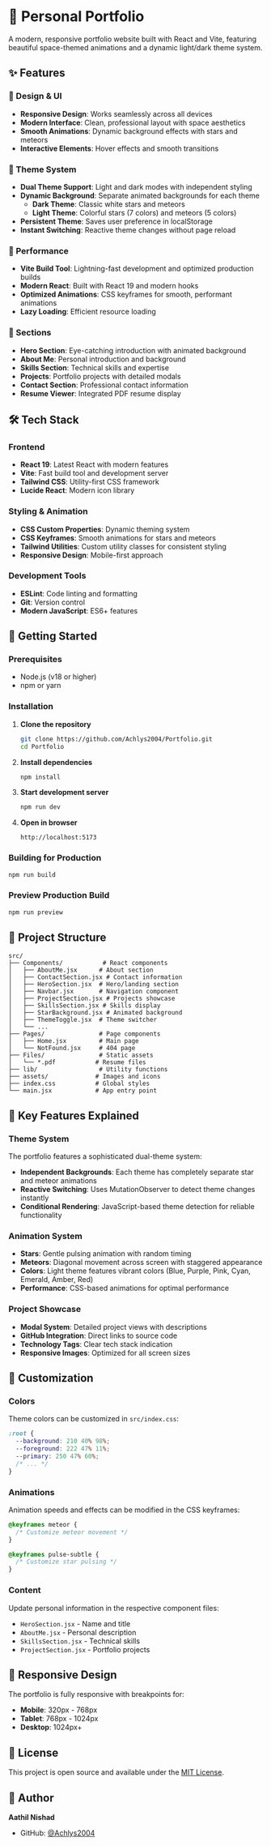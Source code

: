 # 🌟 Personal Portfolio

A modern, responsive portfolio website built with React and Vite, featuring beautiful space-themed animations and a dynamic light/dark theme system.

## ✨ Features

### 🎨 Design & UI

- **Responsive Design**: Works seamlessly across all devices
- **Modern Interface**: Clean, professional layout with space aesthetics
- **Smooth Animations**: Dynamic background effects with stars and meteors
- **Interactive Elements**: Hover effects and smooth transitions

### 🌙 Theme System

- **Dual Theme Support**: Light and dark modes with independent styling
- **Dynamic Background**: Separate animated backgrounds for each theme
  - **Dark Theme**: Classic white stars and meteors
  - **Light Theme**: Colorful stars (7 colors) and meteors (5 colors)
- **Persistent Theme**: Saves user preference in localStorage
- **Instant Switching**: Reactive theme changes without page reload

### 🚀 Performance

- **Vite Build Tool**: Lightning-fast development and optimized production builds
- **Modern React**: Built with React 19 and modern hooks
- **Optimized Animations**: CSS keyframes for smooth, performant animations
- **Lazy Loading**: Efficient resource loading

### 📱 Sections

- **Hero Section**: Eye-catching introduction with animated background
- **About Me**: Personal introduction and background
- **Skills Section**: Technical skills and expertise
- **Projects**: Portfolio projects with detailed modals
- **Contact Section**: Professional contact information
- **Resume Viewer**: Integrated PDF resume display

## 🛠️ Tech Stack

### Frontend

- **React 19**: Latest React with modern features
- **Vite**: Fast build tool and development server
- **Tailwind CSS**: Utility-first CSS framework
- **Lucide React**: Modern icon library

### Styling & Animation

- **CSS Custom Properties**: Dynamic theming system
- **CSS Keyframes**: Smooth animations for stars and meteors
- **Tailwind Utilities**: Custom utility classes for consistent styling
- **Responsive Design**: Mobile-first approach

### Development Tools

- **ESLint**: Code linting and formatting
- **Git**: Version control
- **Modern JavaScript**: ES6+ features

## 🚀 Getting Started

### Prerequisites

- Node.js (v18 or higher)
- npm or yarn

### Installation

1. **Clone the repository**

   ```bash
   git clone https://github.com/Achlys2004/Portfolio.git
   cd Portfolio
   ```

2. **Install dependencies**

   ```bash
   npm install
   ```

3. **Start development server**

   ```bash
   npm run dev
   ```

4. **Open in browser**
   ```
   http://localhost:5173
   ```

### Building for Production

```bash
npm run build
```

### Preview Production Build

```bash
npm run preview
```

## 📁 Project Structure

```
src/
├── Components/           # React components
│   ├── AboutMe.jsx      # About section
│   ├── ContactSection.jsx # Contact information
│   ├── HeroSection.jsx  # Hero/landing section
│   ├── Navbar.jsx       # Navigation component
│   ├── ProjectSection.jsx # Projects showcase
│   ├── SkillsSection.jsx # Skills display
│   ├── StarBackground.jsx # Animated background
│   ├── ThemeToggle.jsx  # Theme switcher
│   └── ...
├── Pages/               # Page components
│   ├── Home.jsx         # Main page
│   └── NotFound.jsx     # 404 page
├── Files/               # Static assets
│   └── *.pdf           # Resume files
├── lib/                 # Utility functions
├── assets/             # Images and icons
├── index.css           # Global styles
└── main.jsx            # App entry point
```

## 🎯 Key Features Explained

### Theme System

The portfolio features a sophisticated dual-theme system:

- **Independent Backgrounds**: Each theme has completely separate star and meteor animations
- **Reactive Switching**: Uses MutationObserver to detect theme changes instantly
- **Conditional Rendering**: JavaScript-based theme detection for reliable functionality

### Animation System

- **Stars**: Gentle pulsing animation with random timing
- **Meteors**: Diagonal movement across screen with staggered appearance
- **Colors**: Light theme features vibrant colors (Blue, Purple, Pink, Cyan, Emerald, Amber, Red)
- **Performance**: CSS-based animations for optimal performance

### Project Showcase

- **Modal System**: Detailed project views with descriptions
- **GitHub Integration**: Direct links to source code
- **Technology Tags**: Clear tech stack indication
- **Responsive Images**: Optimized for all screen sizes

## 🎨 Customization

### Colors

Theme colors can be customized in `src/index.css`:

```css
:root {
  --background: 210 40% 98%;
  --foreground: 222 47% 11%;
  --primary: 250 47% 60%;
  /* ... */
}
```

### Animations

Animation speeds and effects can be modified in the CSS keyframes:

```css
@keyframes meteor {
  /* Customize meteor movement */
}

@keyframes pulse-subtle {
  /* Customize star pulsing */
}
```

### Content

Update personal information in the respective component files:

- `HeroSection.jsx` - Name and title
- `AboutMe.jsx` - Personal description
- `SkillsSection.jsx` - Technical skills
- `ProjectSection.jsx` - Portfolio projects

## 📱 Responsive Design

The portfolio is fully responsive with breakpoints for:

- **Mobile**: 320px - 768px
- **Tablet**: 768px - 1024px
- **Desktop**: 1024px+


## 📄 License

This project is open source and available under the [MIT License](LICENSE).

## 👤 Author

**Aathil Nishad**

- GitHub: [@Achlys2004](https://github.com/Achlys2004)

